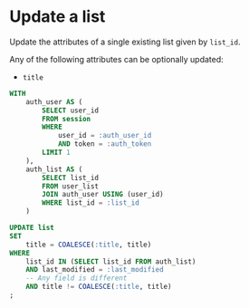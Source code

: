 # Update a list

Update the attributes of a single existing list given by `list_id`.

Any of the following attributes can be optionally updated:

* `title`

```sql
WITH
    auth_user AS (
        SELECT user_id
        FROM session
        WHERE
            user_id = :auth_user_id
            AND token = :auth_token
        LIMIT 1
    ),
    auth_list AS (
        SELECT list_id
        FROM user_list
        JOIN auth_user USING (user_id)
        WHERE list_id = :list_id
    )

UPDATE list
SET
    title = COALESCE(:title, title)
WHERE
    list_id IN (SELECT list_id FROM auth_list)
    AND last_modified = :last_modified
    -- Any field is different
    AND title != COALESCE(:title, title)
;
```
